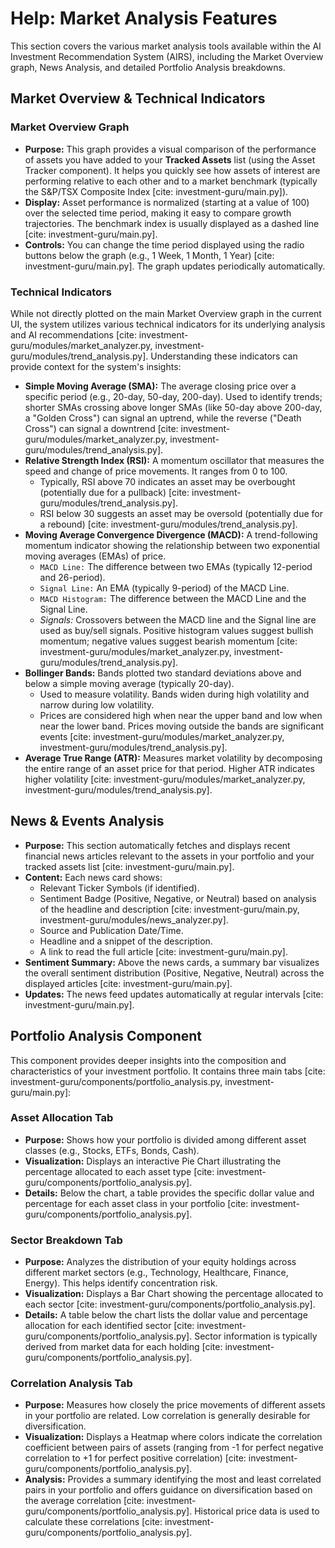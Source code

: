 # Help: Market Analysis Features

This section covers the various market analysis tools available within the AI Investment Recommendation System (AIRS), including the Market Overview graph, News Analysis, and detailed Portfolio Analysis breakdowns.

## Market Overview & Technical Indicators

### Market Overview Graph

* **Purpose:** This graph provides a visual comparison of the performance of assets you have added to your **Tracked Assets** list (using the Asset Tracker component). It helps you quickly see how assets of interest are performing relative to each other and to a market benchmark (typically the S&P/TSX Composite Index [cite: investment-guru/main.py]).
* **Display:** Asset performance is normalized (starting at a value of 100) over the selected time period, making it easy to compare growth trajectories. The benchmark index is usually displayed as a dashed line [cite: investment-guru/main.py].
* **Controls:** You can change the time period displayed using the radio buttons below the graph (e.g., 1 Week, 1 Month, 1 Year) [cite: investment-guru/main.py]. The graph updates periodically automatically.

### Technical Indicators

While not directly plotted on the main Market Overview graph in the current UI, the system utilizes various technical indicators for its underlying analysis and AI recommendations [cite: investment-guru/modules/market_analyzer.py, investment-guru/modules/trend_analysis.py]. Understanding these indicators can provide context for the system's insights:

* **Simple Moving Average (SMA):** The average closing price over a specific period (e.g., 20-day, 50-day, 200-day). Used to identify trends; shorter SMAs crossing above longer SMAs (like 50-day above 200-day, a "Golden Cross") can signal an uptrend, while the reverse ("Death Cross") can signal a downtrend [cite: investment-guru/modules/market_analyzer.py, investment-guru/modules/trend_analysis.py].
* **Relative Strength Index (RSI):** A momentum oscillator that measures the speed and change of price movements. It ranges from 0 to 100.
    * Typically, RSI above 70 indicates an asset may be overbought (potentially due for a pullback) [cite: investment-guru/modules/trend_analysis.py].
    * RSI below 30 suggests an asset may be oversold (potentially due for a rebound) [cite: investment-guru/modules/trend_analysis.py].
* **Moving Average Convergence Divergence (MACD):** A trend-following momentum indicator showing the relationship between two exponential moving averages (EMAs) of price.
    * `MACD Line:` The difference between two EMAs (typically 12-period and 26-period).
    * `Signal Line:` An EMA (typically 9-period) of the MACD Line.
    * `MACD Histogram:` The difference between the MACD Line and the Signal Line.
    * *Signals:* Crossovers between the MACD line and the Signal line are used as buy/sell signals. Positive histogram values suggest bullish momentum; negative values suggest bearish momentum [cite: investment-guru/modules/market_analyzer.py, investment-guru/modules/trend_analysis.py].
* **Bollinger Bands:** Bands plotted two standard deviations above and below a simple moving average (typically 20-day).
    * Used to measure volatility. Bands widen during high volatility and narrow during low volatility.
    * Prices are considered high when near the upper band and low when near the lower band. Prices moving outside the bands are significant events [cite: investment-guru/modules/market_analyzer.py, investment-guru/modules/trend_analysis.py].
* **Average True Range (ATR):** Measures market volatility by decomposing the entire range of an asset price for that period. Higher ATR indicates higher volatility [cite: investment-guru/modules/market_analyzer.py, investment-guru/modules/trend_analysis.py].

## News & Events Analysis

* **Purpose:** This section automatically fetches and displays recent financial news articles relevant to the assets in your portfolio and your tracked assets list [cite: investment-guru/main.py].
* **Content:** Each news card shows:
    * Relevant Ticker Symbols (if identified).
    * Sentiment Badge (Positive, Negative, or Neutral) based on analysis of the headline and description [cite: investment-guru/main.py, investment-guru/modules/news_analyzer.py].
    * Source and Publication Date/Time.
    * Headline and a snippet of the description.
    * A link to read the full article [cite: investment-guru/main.py].
* **Sentiment Summary:** Above the news cards, a summary bar visualizes the overall sentiment distribution (Positive, Negative, Neutral) across the displayed articles [cite: investment-guru/main.py].
* **Updates:** The news feed updates automatically at regular intervals [cite: investment-guru/main.py].

## Portfolio Analysis Component

This component provides deeper insights into the composition and characteristics of your investment portfolio. It contains three main tabs [cite: investment-guru/components/portfolio_analysis.py, investment-guru/main.py]:

### Asset Allocation Tab

* **Purpose:** Shows how your portfolio is divided among different asset classes (e.g., Stocks, ETFs, Bonds, Cash).
* **Visualization:** Displays an interactive Pie Chart illustrating the percentage allocated to each asset type [cite: investment-guru/components/portfolio_analysis.py].
* **Details:** Below the chart, a table provides the specific dollar value and percentage for each asset class in your portfolio [cite: investment-guru/components/portfolio_analysis.py].

### Sector Breakdown Tab

* **Purpose:** Analyzes the distribution of your equity holdings across different market sectors (e.g., Technology, Healthcare, Finance, Energy). This helps identify concentration risk.
* **Visualization:** Displays a Bar Chart showing the percentage allocated to each sector [cite: investment-guru/components/portfolio_analysis.py].
* **Details:** A table below the chart lists the dollar value and percentage allocation for each identified sector [cite: investment-guru/components/portfolio_analysis.py]. Sector information is typically derived from market data for each holding [cite: investment-guru/components/portfolio_analysis.py].

### Correlation Analysis Tab

* **Purpose:** Measures how closely the price movements of different assets in your portfolio are related. Low correlation is generally desirable for diversification.
* **Visualization:** Displays a Heatmap where colors indicate the correlation coefficient between pairs of assets (ranging from -1 for perfect negative correlation to +1 for perfect positive correlation) [cite: investment-guru/components/portfolio_analysis.py].
* **Analysis:** Provides a summary identifying the most and least correlated pairs in your portfolio and offers guidance on diversification based on the average correlation [cite: investment-guru/components/portfolio_analysis.py]. Historical price data is used to calculate these correlations [cite: investment-guru/components/portfolio_analysis.py].